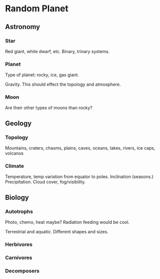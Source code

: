 Random Planet
=============

Astronomy
---------

### Star

Red giant, white dwarf, etc. Binary, trinary systems.

### Planet

Type of planet: rocky, ice, gas giant.

Gravity. This should effect the topology and atmosphere.

### Moon

Are their other types of moons than rocky?

Geology
-------

### Topology

Mountains, craters, chasms, plains, caves, oceans, lakes, rivers, ice caps, volcanos

### Climate

Temperature, temp variation from equator to poles. Inclination (seasons.) Precipitation. Cloud cover, fog/visibility.

Biology
-------

### Autotrophs

Photo, chemo, heat maybe? Radiation feeding would be cool.

Terrestrial and aquatic. Different shapes and sizes.

### Herbivores

### Carnivores

### Decomposers
